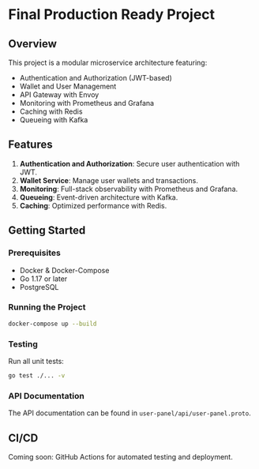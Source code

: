 
# Final Production Ready Project

## Overview
This project is a modular microservice architecture featuring:
- Authentication and Authorization (JWT-based)
- Wallet and User Management
- API Gateway with Envoy
- Monitoring with Prometheus and Grafana
- Caching with Redis
- Queueing with Kafka

## Features
1. **Authentication and Authorization**: Secure user authentication with JWT.
2. **Wallet Service**: Manage user wallets and transactions.
3. **Monitoring**: Full-stack observability with Prometheus and Grafana.
4. **Queueing**: Event-driven architecture with Kafka.
5. **Caching**: Optimized performance with Redis.

## Getting Started

### Prerequisites
- Docker & Docker-Compose
- Go 1.17 or later
- PostgreSQL

### Running the Project
```bash
docker-compose up --build
```

### Testing
Run all unit tests:
```bash
go test ./... -v
```

### API Documentation
The API documentation can be found in `user-panel/api/user-panel.proto`.

## CI/CD
Coming soon: GitHub Actions for automated testing and deployment.
